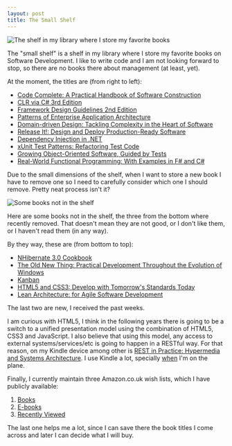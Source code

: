```yaml
---
layout: post
title: The Small Shelf
---
```


<p><img src="http://farm9.staticflickr.com/8329/8398548102_8136765cd3_o.png" alt="The shelf in my library where I store my favorite books" /></p>

<p>The &quot;small shelf&quot; is a shelf in my library where I store my favorite books on Software Development. I like to write code and I am not looking forward to stop, so there are no books there about management (at least, yet).</p>
<p>At the moment, the titles are (from right to left):</p>
<ul>
<li><a href="http://www.amazon.co.uk/Code-Complete-Practical-Handbook-Construction/dp/0735619670/ref=wl_it_dp_o?ie=UTF8&amp;coliid=IE2595W60WCL4&amp;colid=19397BGFN5DJH" target="_blank" title="Code Complete: A Practical Handbook of Software Construction by Steve McConnell">Code Complete: A Practical Handbook of Software Construction</a></li>
<li><a href="http://www.amazon.co.uk/CLR-via-3rd-Jeffrey-Richter/dp/0735627045/ref=wl_it_dp_o?ie=UTF8&amp;coliid=I2QDLQQLXWKJSW&amp;colid=19397BGFN5DJH" target="_blank" title="CLR via C# 3rd Edition by Jeffrey Richter">CLR via C# 3rd Edition</a></li>
<li><a href="http://www.amazon.co.uk/Framework-Design-Guidelines-Conventions-Development/dp/0321545613/ref=wl_it_dp_o?ie=UTF8&amp;coliid=I3NMZD949VN2M8&amp;colid=19397BGFN5DJH" target="_blank" title="Framework Design Guidelines: Conventions, Idioms, and Patterns for Reusable .NET Libraries by Krzysztof Cwalina">Framework Design Guidelines 2nd Edition</a></li>
<li><a href="http://www.amazon.co.uk/Enterprise-Application-Architecture-Addison-Wesley-Signature/dp/0321127420/ref=wl_it_dp_o?ie=UTF8&amp;coliid=I1S8PWZ4KAALG5&amp;colid=19397BGFN5DJH" target="_blank" title="Patterns of Enterprise Application Architecture by Martin Fowler">Patterns of Enterprise Application Architecture</a></li>
<li><a href="http://www.amazon.co.uk/Domain-driven-Design-Tackling-Complexity-Software/dp/0321125215/" target="_blank" title="Domain-driven Design: Tackling Complexity in the Heart of Software by Eric Evans">Domain-driven Design: Tackling Complexity in the Heart of Software</a></li>
<li><a href="http://www.amazon.co.uk/Release-Production-Ready-Software-Pragmatic-Programmers/dp/0978739213/ref=wl_it_dp_o?ie=UTF8&amp;coliid=I32DDNTOT2LPKC&amp;colid=19397BGFN5DJH" target="_blank" title="Release It!: Design and Deploy Production-Read​y Software by Michael T. Nygard">Release It!: Design and Deploy Production-Read​y Software</a></li>
<li><a href="http://www.amazon.co.uk/Dependency-Injection-NET-Mark-Seemann/dp/1935182501" target="_blank" title="Dependency Injection in .NET by Mark Seemann">Dependency Injection in .NET</a></li>
<li><a href="http://www.amazon.co.uk/xUnit-Test-Patterns-Refactoring-Signature/dp/0131495054/ref=wl_it_dp_o?ie=UTF8&amp;coliid=IQQRNYGEWLPM7&amp;colid=19397BGFN5DJH" target="_blank" title="xUnit Test Patterns: Refactoring Test Code by Gerard Meszaros">xUnit Test Patterns: Refactoring Test Code</a></li>
<li><a href="http://www.amazon.co.uk/Growing-Object-Oriented-Software-Guided-Tests/dp/0321503627" target="_blank" title="Growing Object-Oriented Software, Guided by Tests by Steve Freeman, and Nat Pryce">Growing Object-Oriented Software, Guided by Tests</a></li>
<li><a href="http://www.amazon.co.uk/Real-World-Functional-Programming-Examples/dp/1933988924" target="_blank" title="Real-World Functional Programming: With Examples in F# and C# by Tomas Petricek, and Jon Skeet">Real-World Functional Programming: With Examples in F# and C#</a></li>
</ul>
<ul>
</ul>
<p>Due to the small dimensions of the shelf, when I want to store a new book I have to remove one so I need to carefully consider which one I should remove. Pretty neat process isn&#39;t it?</p>

<p><img src="http://farm9.staticflickr.com/8226/8398547870_0b62dd015c_o.png" alt="Some books not in the shelf" /></p>

<p>Here are some books not in the shelf, the three from the bottom where recently removed. That doesn&#39;t mean they are not good, or I don&#39;t like them, or I haven&#39;t read them (in any way).</p>
<p>By they way, these are (from bottom to top):</p>
<ul>
<li><a href="http://www.amazon.co.uk/NHibernate-3-0-Cookbook-Jason-Dentler/dp/184951304X/ref=wl_it_dp_o?ie=UTF8&amp;coliid=I1P3Y3RARP8QAT&amp;colid=19397BGFN5DJH" target="_blank" title="NHibernate 3.0 Cookbook by Jason Dentler">NHibernate 3.0 Cookbook</a></li>
<li><a href="http://www.amazon.co.uk/Old-New-Thing-Development-Throughout/dp/0321440307/ref=wl_it_dp_o?ie=UTF8&amp;coliid=I39Q726IL6JVVU&amp;colid=19397BGFN5DJH" target="_blank" title="The Old New Thing: Practical Development Throughout the Evolution of Windows by Raymond Chen">The Old New Thing: Practical Development Throughout the Evolution of Windows</a></li>
<li><a href="http://www.amazon.co.uk/Kanban-David-J-Anderson/dp/0984521402/ref=wl_it_dp_o?ie=UTF8&amp;coliid=I15H19AQJB5RIQ&amp;colid=19397BGFN5DJH" target="_blank" title="Kanban by David J. Anderson">Kanban</a></li>
<li><a href="http://www.amazon.co.uk/HTML5-CSS3-Tomorrows-Standards-Programmers/dp/1934356689/ref=wl_it_dp_o?ie=UTF8&amp;coliid=I29VATAH0LV7SD&amp;colid=19397BGFN5DJH" target="_blank" title="HTML5 and CSS3: Develop with Tomorrow&#39;s Standards Today by Brian P. Hogan">HTML5 and CSS3: Develop with Tomorrow&#39;s Standards Today</a></li>
<li><a href="http://www.amazon.co.uk/Lean-Architecture-Agile-Software-Development/dp/0470684208/ref=wl_it_dp_o?ie=UTF8&amp;coliid=I19CZ5Q1SNFX21&amp;colid=19397BGFN5DJH" target="_blank" title="Lean Architecture: for Agile Software Development by James O. Coplien">Lean Architecture: for Agile Software Development</a></li>
</ul>
<p>The last two are new, I received the past weeks.</p>
<p>I am curious with HTML5, I think in the following years there is going to be a switch to a unified presentation model using the combination of HTML5, CSS3 and JavaScript. I also believe that using this model, any access to external systems/services/etc is going to happen in a RESTful way. For that reason, on my Kindle&#0160;device among other is&#0160;<a href="http://www.amazon.co.uk/REST-Practice-Hypermedia-Systems-Architecture/dp/0596805829/ref=sr_1_1?ie=UTF8&amp;qid=1312710691&amp;sr=8-1" target="_blank" title="REST in Practice: Hypermedia and Systems Architecture by Jim Webber, Savas Parastatidis and Ian Robinson">REST in Practice: Hypermedia and Systems Architecture</a>. I use Kindle a lot, specially <a href="http://www.nikosbaxevanis.com/bonus-bits/2011/06/embrace-the-web.html" target="_blank">when</a> I&#39;m on the plane.</p>
<p>Finally, I currently maintain three Amazon.co.uk wish lists, which I have publicly available:</p>
<ol>
<li><a href="http://www.amazon.co.uk/registry/wishlist/19397BGFN5DJH/ref=cm_wl_rlist_go" target="_blank">Books</a></li>
<li><a href="http://www.amazon.co.uk/registry/wishlist/R8UIH1AFSR4G/ref=cm_wl_rlist_go" target="_blank">E-books</a></li>
<li><a href="http://www.amazon.co.uk/registry/wishlist/DEFDF6UV9QS9/ref=cm_wl_rlist_go" target="_self">Recently Viewed</a></li>
</ol>
<p>The last one helps me a lot, since I can save there the book titles I come across and later I can decide what I will buy.</p>

